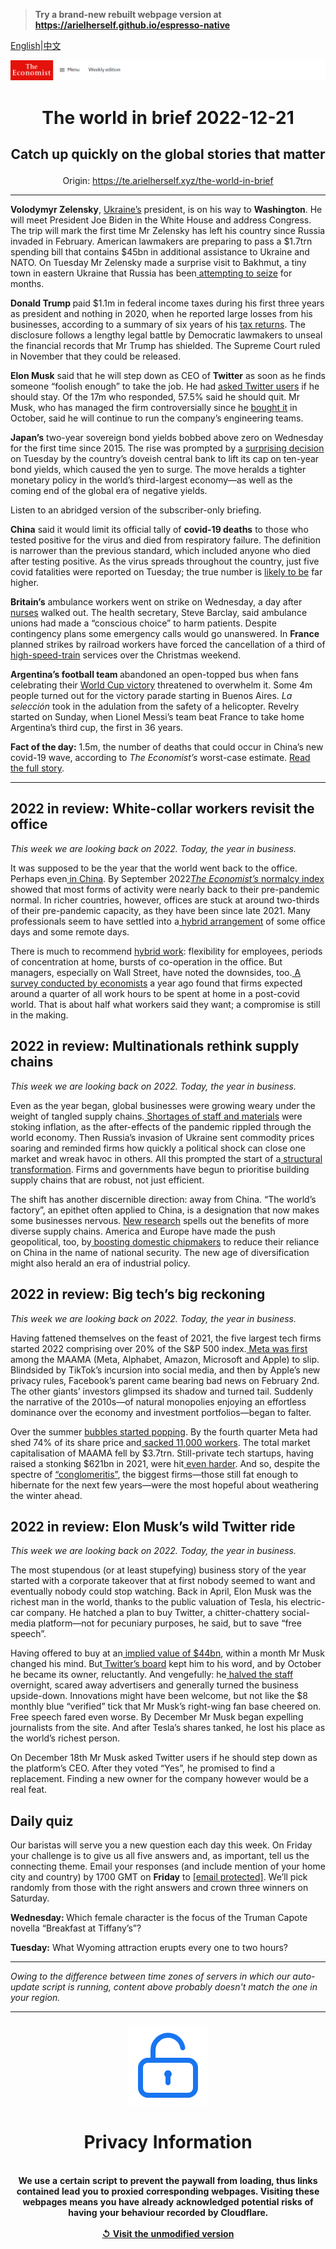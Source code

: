 > **Try a brand-new rebuilt webpage version at https://arielherself.github.io/espresso-native**

[English](https://github.com/arielherself/espresso/blob/main/README.md)|[中文](https://github-com.translate.goog/arielherself/espresso/blob/main/README.md?_x_tr_sl=en&_x_tr_tl=zh-CN&_x_tr_hl=zh-CN&_x_tr_pto=wapp)



![The Economist](menubar.png)

# <p align="center">The world in brief 2022-12-21</p>

## <p align="center">Catch up quickly on the global stories that matter</p>

<p align="center">Origin: <a href="https://te.arielherself.xyz/the-world-in-brief">https://te.arielherself.xyz/the-world-in-brief</a><hr>

<strong>Volodymyr Zelensky</strong>, [Ukraine’s](https://te.arielherself.xyz/leaders/2022/12/20/our-country-of-the-year-for-2022-can-only-be-ukraine) president, is on his way to <strong>Washington</strong>. He will meet President Joe Biden in the White House and address Congress. The trip will mark the first time Mr Zelensky has left his country since Russia invaded in February. American lawmakers are preparing to pass a $1.7trn spending bill that contains $45bn in additional assistance to Ukraine and NATO. On Tuesday Mr Zelensky made a surprise visit to Bakhmut, a tiny town in eastern Ukraine that Russia has been[ attempting to seize](https://te.arielherself.xyz/europe/2022/12/06/russia-is-hurling-troops-at-the-tiny-ukrainian-town-of-bakhmut) for months.

<strong>Donald Trump </strong>paid $1.1m in federal income taxes during his first three years as president and nothing in 2020, when he reported large losses from his businesses, according to a summary of six years of his [tax returns](https://te.arielherself.xyz/united-states/2020/05/14/the-supreme-court-will-not-agree-on-the-presidents-taxes). The disclosure follows a lengthy legal battle by Democratic lawmakers to unseal the financial records that Mr Trump has shielded. The Supreme Court ruled in November that they could be released.

<strong>Elon Musk</strong> said that he will step down as CEO of <strong>Twitter</strong> as soon as he finds someone “foolish enough” to take the job. He had [asked Twitter users](https://te.arielherself.xyz/leaders/2022/12/19/elon-musks-44bn-education-on-free-speech) if he should stay. Of the 17m who responded, 57.5% said he should quit. Mr Musk, who has managed the firm controversially since he [bought it](https://te.arielherself.xyz/business/2022/10/28/elon-musk-buys-twitter-at-last) in October, said he will continue to run the company’s engineering teams.

<strong>Japan’s</strong> two-year sovereign bond yields bobbed above zero on Wednesday for the first time since 2015. The rise was prompted by a [surprising decision](https://te.arielherself.xyz/finance-and-economics/2022/12/20/the-bank-of-japan-shocks-investors) on Tuesday by the country’s doveish central bank to lift its cap on ten-year bond yields, which caused the yen to surge. The move heralds a tighter monetary policy in the world’s third-largest economy—as well as the coming end of the global era of negative yields.

Listen to an abridged version of the subscriber-only briefing.

<strong>China</strong> said it would limit its official tally of <strong>covid-19 deaths</strong> to those who tested positive for the virus and died from respiratory failure. The definition is narrower than the previous standard, which included anyone who died after testing positive. As the virus spreads throughout the country, just five covid fatalities were reported on Tuesday; the true number is [likely to be](https://te.arielherself.xyz/china/2022/12/15/our-model-shows-that-chinas-covid-death-toll-could-be-massive) far higher.

<strong>Britain’s</strong> ambulance workers went on strike on Wednesday, a day after [nurses](https://te.arielherself.xyz/britain/2022/12/19/british-nurses-launch-unprecedented-strikes) walked out. The health secretary, Steve Barclay, said ambulance unions had made a “conscious choice” to harm patients. Despite contingency plans some emergency calls would go unanswered. In <strong>France </strong>planned strikes by railroad workers have forced the cancellation of a third of [high-speed-train](https://te.arielherself.xyz/europe/2022/12/11/france-needs-better-slow-trains-not-just-fast-ones) services over the Christmas weekend.

<strong>Argentina’s football team </strong>abandoned an open-topped bus when fans celebrating their [World Cup victory](https://te.arielherself.xyz/the-americas/2022/12/18/argentina-clinch-the-world-cup-after-beating-france-on-penalties) threatened to overwhelm it. Some 4m people turned out for the victory parade starting in Buenos Aires. <em>L</em><em>a</em> <em>selección</em> took in the adulation from the safety of a helicopter. Revelry started on Sunday, when Lionel Messi’s team beat France to take home Argentina’s third cup, the first in 36 years.

<strong>Fact of the day:</strong> 1.5m, the number of deaths that could occur in China’s new covid-19 wave, according to <em>The Economist’s</em> worst-case estimate. [Read the full story](https://te.arielherself.xyz/china/2022/12/19/a-wave-of-covid-19-reveals-flaws-in-chinas-health-system).

----------

## 2022 in review: White-collar workers revisit the office

<em>This week we are looking back on 2022. Today, the year in business. </em>

It was supposed to be the year that the world went back to the office. Perhaps even[ in China](https://te.arielherself.xyz/leaders/2022/12/07/china-is-loosening-its-covid-restrictions-at-great-risk). By September 2022[<em>The Economist’s</em> normalcy index](https://te.arielherself.xyz/graphic-detail/2022/09/08/the-world-is-almost-back-to-pre-covid-activity-levels) showed that most forms of activity were nearly back to their pre-pandemic normal. In richer countries, however, offices are stuck at around two-thirds of their pre-pandemic capacity, as they have been since late 2021. Many professionals seem to have settled into a[ hybrid arrangement](https://te.arielherself.xyz/business/2022/12/01/the-open-questions-of-hybrid-working) of some office days and some remote days.

There is much to recommend [hybrid work](https://te.arielherself.xyz/culture/2022/12/14/and-the-word-of-2022-is): flexibility for employees, periods of concentration at home, bursts of co-operation in the office. But managers, especially on Wall Street, have noted the downsides, too.[ A survey conducted by economists](https://te.arielherself.xyz/the-world-ahead/2021/11/08/the-fight-over-the-hybrid-future-of-work) a year ago found that firms expected around a quarter of all work hours to be spent at home in a post-covid world. That is about half what workers said they want; a compromise is still in the making.

## 2022 in review: Multinationals rethink supply chains

<em>This week we are looking back on 2022. Today, the year in business. </em>

Even as the year began, global businesses were growing weary under the weight of tangled supply chains.[ Shortages of staff and materials](https://te.arielherself.xyz/business/2022/01/29/why-supply-chain-problems-arent-going-away) were stoking inflation, as the after-effects of the pandemic rippled through the world economy. Then Russia’s invasion of Ukraine sent commodity prices soaring and reminded firms how quickly a political shock can close one market and wreak havoc in others. All this prompted the start of a[ structural transformation](https://te.arielherself.xyz/briefing/2022/06/16/the-structure-of-the-worlds-supply-chains-is-changing). Firms and governments have begun to prioritise building supply chains that are robust, not just efficient.

The shift has another discernible direction: away from China. “The world’s factory”, an epithet often applied to China, is a designation that now makes some businesses nervous. [New research](https://te.arielherself.xyz/finance-and-economics/2022/04/23/new-research-spells-out-the-benefits-of-diverse-supply-chains) spells out the benefits of more diverse supply chains. America and Europe have made the push geopolitical, too, by[ boosting domestic chipmakers](https://te.arielherself.xyz/united-states/2022/07/29/america-takes-on-china-with-a-giant-microchips-bill) to reduce their reliance on China in the name of national security. The new age of diversification might also herald an era of industrial policy.

## 2022 in review: Big tech’s big reckoning

<em>This week we are looking back on 2022. Today, the year in business. </em>

Having fattened themselves on the feast of 2021, the five largest tech firms started 2022 comprising over 20% of the S&amp;P 500 index.[ Meta was first](https://te.arielherself.xyz/business/2022/02/04/metamorphosis-facebook-and-big-tech-competition) among the MAAMA (Meta, Alphabet, Amazon, Microsoft and Apple) to slip. Blindsided by TikTok’s incursion into social media, and then by Apple’s new privacy rules, Facebook’s parent came bearing bad news on February 2nd. The other giants’ investors glimpsed its shadow and turned tail. Suddenly the narrative of the 2010s—of natural monopolies enjoying an effortless dominance over the economy and investment portfolios—began to falter. 

Over the summer [bubbles started popping](https://te.arielherself.xyz/business/2022/05/14/tech-bubbles-are-bursting-all-over-the-place). By the fourth quarter Meta had shed 74% of its share price and[ sacked 11,000 workers](https://te.arielherself.xyz/business/2022/11/10/as-tech-lay-offs-spread-meta-sacks-11000-workers). The total market capitalisation of MAAMA fell by $3.7trn. Still-private tech startups, having raised a stonking $621bn in 2021, were hit[ even harder](https://te.arielherself.xyz/business/2022/06/28/the-great-silicon-valley-shake-out). And so, despite the spectre of [“conglomeritis”](https://te.arielherself.xyz/leaders/2022/11/03/big-tech-big-trouble), the biggest firms—those still fat enough to hibernate for the next few years—were the most hopeful about weathering the winter ahead.

## 2022 in review: Elon Musk’s wild Twitter ride

<em>This week we are looking back on 2022. Today, the year in business. </em>

The most stupendous (or at least stupefying) business story of the year started with a corporate takeover that at first nobody seemed to want and eventually nobody could stop watching. Back in April, Elon Musk was the richest man in the world, thanks to the public valuation of Tesla, his electric-car company. He hatched a plan to buy Twitter, a chitter-chattery social-media platform—not for pecuniary purposes, he said, but to save “free speech”.

Having offered to buy at an[ implied value of $44bn](https://te.arielherself.xyz/business/2022/05/19/elon-musk-twitter-and-an-epic-case-of-buyers-remorse), within a month Mr Musk changed his mind. But[ Twitter’s board](https://te.arielherself.xyz/business/2022/07/11/with-or-without-elon-musk-twitter-is-overdue-a-shake-up) kept him to his word, and by October he became its owner, reluctantly. And vengefully: he[ halved the staff](https://te.arielherself.xyz/business/2022/11/10/as-tech-lay-offs-spread-meta-sacks-11000-workers) overnight, scared away advertisers and generally turned the business upside-down. Innovations might have been welcome, but not like the $8 monthly blue “verified” tick that Mr Musk’s right-wing fan base cheered on. Free speech fared even worse. By December Mr Musk began expelling journalists from the site. And after Tesla’s shares tanked, he lost his place as the world’s richest person. 

On December 18th Mr Musk asked Twitter users if he should step down as the platform’s CEO. After they voted “Yes”, he promised to find a replacement. Finding a new owner for the company however would be a real feat.

## Daily quiz

Our baristas will serve you a new question each day this week. On Friday your challenge is to give us all five answers and, as important, tell us the connecting theme. Email your responses (and include mention of your home city and country) by 1700 GMT on <strong>Friday</strong> to [<span class="__cf_email__" data-cfemail="3a6b4f53407f494a485f4949557a5f595554555753494e14595557">[email&#160;protected]</span>](https://mail.google.com/mail/?view=cm&amp;fs=1&amp;tf=1&amp;to=QuizEspresso@te.arielherself.xyz). We’ll pick randomly from those with the right answers and crown three winners on Saturday.

<strong>Wednesday: </strong>Which female character is the focus of the Truman Capote novella “Breakfast at Tiffany’s”?

<strong>Tuesday:</strong> What Wyoming attraction erupts every one to two hours?

----------

*Owing to the difference between time zones of servers in which our auto-update script is running, content above probably doesn't match the one in your region.*

|<br><div align="center"><img src="unlock.png" /><h1>Privacy Information</h1></div></br>We use a certain script to prevent the paywall from loading, thus links contained lead you to proxied corresponding webpages. Visiting these webpages means you have already acknowledged potential risks of having your behaviour recorded by Cloudflare.<br><br>[&#x21BA; Visit the unmodified version](README.raw.md)<br><br>|
|-----|
